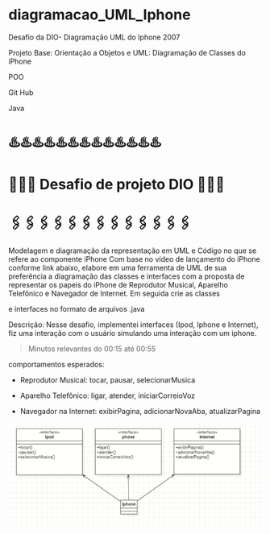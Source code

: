 # diagramacao_UML_Iphone
Desafio da DIO- Diagramação UML do Iphone 2007

Projeto Base: Orientação a Objetos e UML: Diagramação de Classes do iPhone

POO

Git Hub

Java

# ♨️♨️♨️♨️♨️♨️♨️♨️♨️♨️♨️♨️♨️

 # 👩🏽‍💻 Desafio de projeto DIO 👩🏽‍💻

# 🖇️🖇️🖇️🖇️🖇️🖇️🖇️🖇️🖇️🖇️🖇️🖇️🖇️


Modelagem e diagramação da representação em UML e Código no que se refere ao componente iPhone Com base no vídeo de lançamento do iPhone conforme link abaixo, elabore em uma ferramenta de UML de sua preferência a diagramação das classes e interfaces com a proposta de representar os papeis do iPhone de Reprodutor Musical, Aparelho Telefônico e Navegador de Internet. Em seguida crie as classes

e interfaces no formato de arquivos .java



Descrição: Nesse desafio, implementei interfaces (Ipod, Iphone e Internet), fiz uma interação com o usuário simulando uma interação com um iphone.



> Minutos relevantes do 00:15 até 00:55



comportamentos esperados:



- Reprodutor Musical: tocar, pausar, selecionarMusica

- Aparelho Telefônico: ligar, atender, iniciarCorreioVoz

- Navegador na Internet: exibirPagina, adicionarNovaAba, atualizarPagina

![Alt text](UML.png)